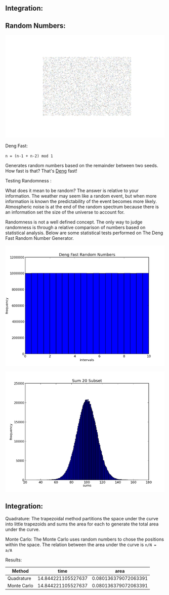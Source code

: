 Integration:
------------

Random Numbers:
--------------

![rand](./rand.png)

Deng Fast:

`n = (n-1 + n-2) mod 1`

Generates random numbers based on the remainder between two seeds. How fast is that? That's [Deng](http://en.wikipedia.org/wiki/Yuefan_Deng) fast!

Testing Randomness :

What does it mean to be random? The answer is relative to your information. The weather may seem like a random event, but when more information is known the predictability of the event becomes more likely. Atmospheric noise is at the end of the random spectrum because there is an information set the size of the universe to account for.

 Randomness is not a well defined concept. The only way to judge randomness is through a relative comparison of numbers based on statistical analysis. Below are some statistical tests performed on The Deng Fast Random Number Generator. 

![deng](./deng.png)

![sum](./sum.png)


Integration:
------------

Quadrature: 
The trapezoidal method partitions the space under the curve into little trapezoids and sums the area for each to generate the total area under the curve. 


Monte Carlo:
The Monte Carlo uses random numbers to chose the positions within the space. The relation between the area under the curve is `n/N = a/A`


Results:

| Method      |      time          |      area            |
|-------------|--------------------|----------------------|
| Quadrature  | 14.844221105527637 | 0.080136379072063391 |
| Monte Carlo | 14.844221105527637 | 0.080136379072063391 |